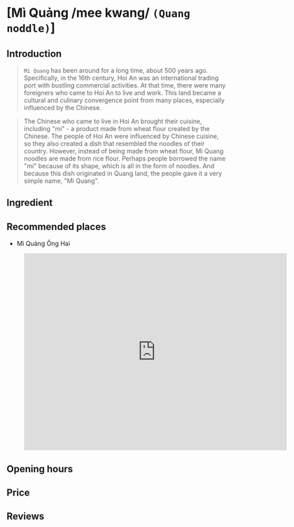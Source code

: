 # [Mì Quảng /mee kwang/  `(Quang noddle)`]

## Introduction
> `Mi Quang` has been around for a long time, about 500 years ago. Specifically, in the 16th century, Hoi An was an international trading port with bustling commercial activities. At that time, there were many foreigners who came to Hoi An to live and work. This land became a cultural and culinary convergence point from many places, especially influenced by the Chinese.

> The Chinese who came to live in Hoi An brought their cuisine, including "mi" - a product made from wheat flour created by the Chinese. The people of Hoi An were influenced by Chinese cuisine, so they also created a dish that resembled the noodles of their country. However, instead of being made from wheat flour, Mi Quang noodles are made from rice flour. Perhaps people borrowed the name "mi" because of its shape, which is all in the form of noodles. And because this dish originated in Quang land, the people gave it a very simple name, "Mi Quang".

## Ingredient

## Recommended places

 - Mì Quảng Ông Hai
<figure class="map-container">
  <iframe src="https://www.google.com/maps/embed?pb=!1m18!1m12!1m3!1d3837.6031622994105!2d108.33173777518407!3d15.87744104454358!2m3!1f0!2f0!3f0!3m2!1i1024!2i768!4f13.1!3m3!1m2!1s0x31420dd5bf931a1f%3A0xb44f0afb1b7a6474!2zTcOsIFF14bqjbmcgw5RuZyBIYWkgLSBNci4gSGFpIE5vb2RsZXM!5e0!3m2!1sen!2s!4v1688191852868!5m2!1sen!2s" width="600" height="450" style="border:0;" allowfullscreen="" loading="lazy" referrerpolicy="no-referrer-when-downgrade"></iframe>
</figure>

## Opening hours

## Price

## Reviews
